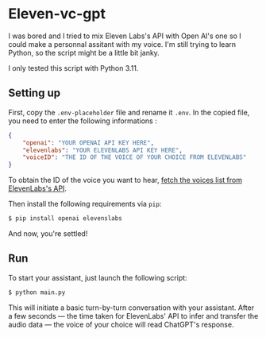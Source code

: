 # Eleven-vc-gpt

I was bored and I tried to mix Eleven Labs's API with Open AI's one so I could make a personnal assitant with my voice. I'm still trying to learn Python, so the script might be a little bit janky.

I only tested this script with Python 3.11.

## Setting up
First, copy the `.env-placeholder` file and rename it `.env`. In the copied file, you need to enter the following informations :
```json
{
	"openai": "YOUR OPENAI API KEY HERE",
	"elevenlabs": "YOUR ELEVENLABS API KEY HERE",
	"voiceID": "THE ID OF THE VOICE OF YOUR CHOICE FROM ELEVENLABS"
}
```
To obtain the ID of the voice you want to hear, [fetch the voices list from ElevenLabs's API](https://api.elevenlabs.io/docs#/voices/Get_voices_v1_voices_get).

Then install the following requirements via `pip`:
```bash
$ pip install openai elevenslabs
```
And now, you're settled!

## Run
To start your assistant, just launch the following script:

```bash
$ python main.py
```

This will initiate a basic turn-by-turn conversation with your assistant. After a few seconds — the time taken for ElevenLabs' API to infer and transfer the audio data — the voice of your choice will read ChatGPT's response.
